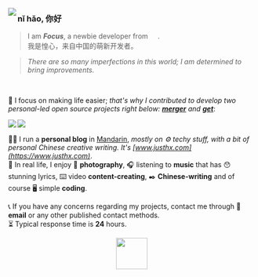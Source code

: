 <p>
<img align="left" src="https://github-readme-stats.vercel.app/api?username=hifocus&show_icons=true&hide_border=true">
</p>  

### nǐ hǎo, 你好
> I am _**Focus**_, a newbie developer from <a href="https://en.wikipedia.org/wiki/China"><img align="center" width="16px" src="https://cdn.statically.io/gh/hifocus/hifocus/master/chinese-flag.svg"></a>.    
> 我是惶心，来自中国的萌新开发者。

> *There are so many imperfections in this world; I am determined to bring improvements.*  

<br>

🌴 I focus on making life easier; <i>that's why I contributed to develop two personal-led open source projects right below: **[merger](https://github.com/hifocus/merger)** and **[get](https://github.com/hifocus/get)**</i>:    

<a href="https://github.com/hifocus/merger">
  <img align="left" src="https://github-readme-stats.vercel.app/api/pin/?username=hifocus&repo=merger&show_owner=true">
</a>
<a href="https://github.com/hifocus/get">
  <img align="left" src="https://github-readme-stats.vercel.app/api/pin/?username=hifocus&repo=get&show_owner=true">
</a>

<a href="#nǐ-hǎo-你好"><img align="center" src="https://i.imgur.com/ebObjSd.png" height="1px" width="100%"></a>


🏃‍♂️ I run a **personal blog** in [Mandarin](https://en.wikipedia.org/wiki/Mandarin_Chinese), *mostly on ⚙️ techy stuff, with a bit of personal Chinese creative writing. It's [www.justhx.com](https://www.justhx.com)*.  
💓 In real life, I enjoy 📸 **photography**, 🎧 listening to **music** that has 😯 stunning lyrics, ⌨️ video **content-creating**, ✒️ **Chinese-writing** and of course 🖥️ simple **coding**.  
  
📞 If you have any concerns regarding my projects, contact me through 📧 **email** or any other published contact methods.    
⏳ Typical response time is **24** hours.

<p align="center">
  <img src="https://i.imgur.com/d2p9BsU.gif" width="64px" height="auto">
    <br>
<!--   <img src="https://visitor-badge.glitch.me/badge?page_id=hifocus.hifocus"> -->
</p>
